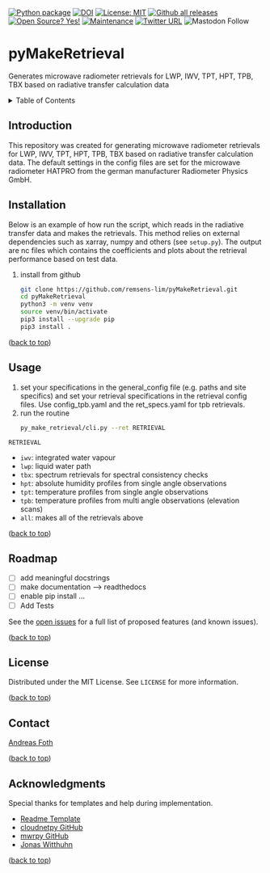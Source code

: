 <a name="top"></a>

[![Python package](https://github.com/remsens-lim/pyMakeRetrieval/actions/workflows/python-package.yml/badge.svg)](https://github.com/remsens-lim/pyMakeRetrieval/actions/workflows/python-package.yml)
[![DOI](https://zenodo.org/badge/697269185.svg)](https://zenodo.org/badge/latestdoi/697269185)
[![License: MIT](https://img.shields.io/badge/License-MIT-yellow.svg)](https://opensource.org/licenses/MIT)
[![Github all releases](https://img.shields.io/github/downloads/Naereen/StrapDown.js/total.svg)](https://github.com/remsens-lim/pyMakeRetrieval/releases/)
[![Open Source? Yes!](https://badgen.net/badge/Open%20Source%20%3F/Yes%21/blue?icon=github)](https://github.com/Naereen/badges/)
[![Maintenance](https://img.shields.io/badge/Maintained%3F-yes-green.svg)](https://github.com/remsens-lim/pyMakeRetrieval/graphs/commit-activity)
[![Twitter URL](https://img.shields.io/twitter/url/https/twitter.com/RSAtmos_LIM.svg?style=social&label=Follow%20%40RSAtmos_LIM)](https://twitter.com/RSAtmos_LIM)
![Mastodon Follow](https://img.shields.io/mastodon/follow/109461236453474330?domain=https%3A%2F%2Fmeteo.social&logoColor=%230066cc&style=social)
<!-- ([![Pylint]&#40;https://github.com/remsens-lim/pyMakeRetrieval/actions/workflows/pylint.yml/badge.svg&#41;]&#40;https://github.com/remsens-lim/pyMakeRetrieval/actions/workflows/pylint.yml&#41;) -->

<!-- [![Release][release-shield]][release-url] -->
<!-- [![PyPi version](https://badgen.net/pypi/v/pip/)](https://pypi.com/project/pip) -->

<!-- [![Twitter](https://img.shields.io/twitter/follow/RSAtmos_LIM?style=for-the-badge)](https://twitter.com/RSAtmos_LIM) -->

# pyMakeRetrieval
Generates microwave radiometer retrievals for LWP, IWV, TPT, HPT, TPB, TBX based on radiative transfer calculation data  


<!-- TABLE OF CONTENTS -->
<details>
  <summary>Table of Contents</summary>
  <ol>
    <li><a href="#Introduction">Introduction</a></li>
    <li><a href="#Installation">Installation</a></li>
    <li><a href="#Usage">Usage</a></li>
    <li><a href="#roadmap">Roadmap</a></li>
    <!-- <li><a href="#contributing">Contributing</a></li> -->
    <li><a href="#license">License</a></li>
    <li><a href="#contact">Contact</a></li>
    <li><a href="#acknowledgments">Acknowledgments</a></li>
  </ol>
</details>

<!-- Introduction -->
## Introduction

This repository was created for generating microwave radiometer retrievals for LWP, IWV, TPT, HPT, TPB, TBX based on radiative transfer calculation data. The default settings in the config files are set for the microwave radiometer HATPRO from the german manufacturer Radiometer Physics GmbH. 

<!-- Installation -->
## Installation

Below is an example of how run the script, which reads in the radiative transfer data and makes the retrievals. This method relies on external dependencies such as xarray, numpy and others (see `setup.py`). The output are nc files which contains the coefficients and plots about the retrieval performance based on test data.

1. install from github
   ```sh
   git clone https://github.com/remsens-lim/pyMakeRetrieval.git
   cd pyMakeRetrieval
   python3 -m venv venv
   source venv/bin/activate
   pip3 install --upgrade pip
   pip3 install .
   ```

<p text-align="right">(<a href="#top">back to top</a>)</p>

<!-- USAGE EXAMPLES -->
## Usage

1. set your specifications in the general_config file (e.g. paths and site specifics) and set your retrieval specifications in the retrieval config files. Use config_tpb.yaml and the ret_specs.yaml for tpb retrievals.
2. run the routine
   ```sh
   py_make_retrieval/cli.py --ret RETRIEVAL
   ```
`RETRIEVAL`
- `iwv`: integrated water vapour
- `lwp`: liquid water path
- `tbx`: spectrum retrievals for spectral consistency checks
- `hpt`: absolute humidity profiles from single angle observations
- `tpt`: temperature profiles from single angle observations
- `tpb`: temperature profiles from multi angle observations (elevation scans)
- `all`: makes all of the retrievals above


[//]: # (<img src="eval_ac/results_ln2_cal.png" width="70%">)

<p text-align="right">(<a href="#top">back to top</a>)</p>

<!-- ROADMAP -->
## Roadmap

- [ ] add meaningful docstrings
- [ ] make documentation --> readthedocs
- [ ] enable pip install ...
- [ ] Add Tests

See the [open issues](https://github.com/remsens-lim/pyMakeRetrieval/issues) for a full list of proposed features (and known issues).

<p text-align="right">(<a href="#top">back to top</a>)</p>

<!-- LICENSE -->
## License

Distributed under the MIT License. See `LICENSE` for more information.

<p text-align="right">(<a href="#top">back to top</a>)</p>

<!-- CONTACT -->
## Contact

[Andreas Foth](https://www.uni-leipzig.de/personenprofil/mitarbeiter/dr-andreas-foth)


<p text-align="right">(<a href="#top">back to top</a>)</p>

<!-- ACKNOWLEDGMENTS -->
## Acknowledgments

Special thanks for templates and help during implementation.

* [Readme Template](https://github.com/othneildrew/Best-README-Template)
* [cloudnetpy GitHub](https://github.com/actris-cloudnet/cloudnetpy.git)
* [mwrpy GitHub](https://github.com/actris-cloudnet/mwrpy.git)
* [Jonas Witthuhn](https://github.com/jonas-witthuhn)

<p text-align="right">(<a href="#top">back to top</a>)</p>
